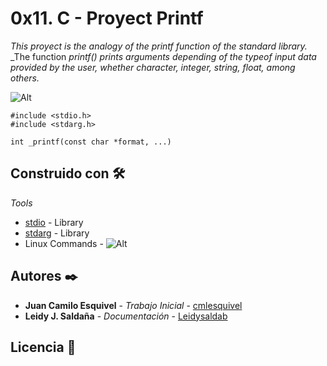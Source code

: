 # 0x11. C - Proyect Printf

_This proyect is the analogy of the printf function of the standard library._
_The function _printf() prints arguments depending of the typeof input data provided by the user, whether character, integer, string, float, among others._

![Alt](shorturl.at/eprQ8)


```
#include <stdio.h>
#include <stdarg.h>

int _printf(const char *format, ...)
```


## Construido con 🛠️

_Tools_

* [stdio](http://www.dropwizard.io/1.0.2/docs/) - Library
* [stdarg](https://maven.apache.org/) - Library
*  Linux Commands -
![Alt](shorturl.at/mGRW6)

## Autores ✒️

* **Juan Camilo Esquivel** - *Trabajo Inicial* - [cmlesquivel](https://github.com/cmlesquivel)
* **Leidy J. Saldaña** - *Documentación* - [Leidysaldab](https://github.com/Leidysalda)


## Licencia 📄

